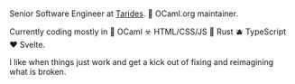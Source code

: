 ### 

Senior Software Engineer at [Tarides](https://github.com/tarides). 🐫 OCaml.org maintainer.

Currently coding mostly in 🐪 OCaml ☣️ HTML/CSS/JS 🦀 Rust 🫐 TypeScript ❤️ Svelte.

I like when things just work and get a kick out of fixing and reimagining what is broken.

<!--
**sabine/sabine** is a ✨ _special_ ✨ repository because its `README.md` (this file) appears on your GitHub profile.

Here are some ideas to get you started:

- 🔭 I’m currently working on ...
- 🌱 I’m currently learning ...
- 👯 I’m looking to collaborate on ...
- 🤔 I’m looking for help with ...
- 💬 Ask me about ...
- 📫 How to reach me: ...
- 😄 Pronouns: ...
- ⚡ Fun fact: ...
-->
